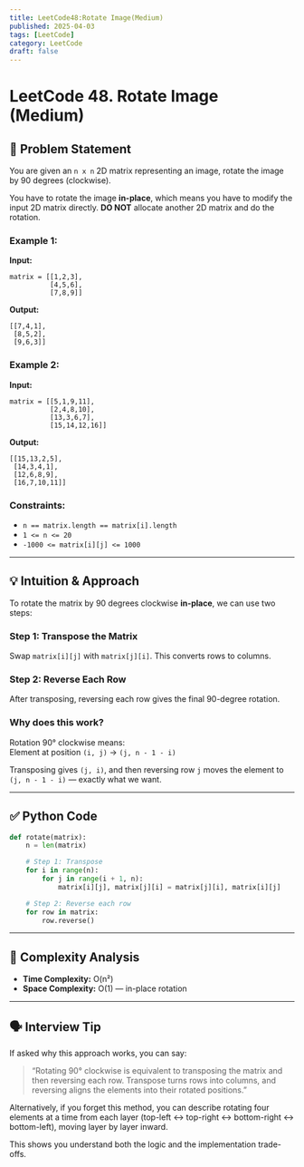 ```yaml
---
title: LeetCode48:Rotate Image(Medium)
published: 2025-04-03
tags: [LeetCode]
category: LeetCode
draft: false
---
```


# LeetCode 48. Rotate Image (Medium)

## 📝 Problem Statement

You are given an `n x n` 2D matrix representing an image, rotate the image by 90 degrees (clockwise).

You have to rotate the image **in-place**, which means you have to modify the input 2D matrix directly. **DO NOT** allocate another 2D matrix and do the rotation.

### Example 1:

**Input:**

```
matrix = [[1,2,3],
          [4,5,6],
          [7,8,9]]
```

**Output:**

```
[[7,4,1],
 [8,5,2],
 [9,6,3]]
```

### Example 2:

**Input:**

```
matrix = [[5,1,9,11],
          [2,4,8,10],
          [13,3,6,7],
          [15,14,12,16]]
```

**Output:**

```
[[15,13,2,5],
 [14,3,4,1],
 [12,6,8,9],
 [16,7,10,11]]
```

### Constraints:

- `n == matrix.length == matrix[i].length`
- `1 <= n <= 20`
- `-1000 <= matrix[i][j] <= 1000`

---

## 💡 Intuition & Approach

To rotate the matrix by 90 degrees clockwise **in-place**, we can use two steps:

### Step 1: Transpose the Matrix

Swap `matrix[i][j]` with `matrix[j][i]`. This converts rows to columns.

### Step 2: Reverse Each Row

After transposing, reversing each row gives the final 90-degree rotation.

### Why does this work?

Rotation 90° clockwise means:  
Element at position `(i, j)` → `(j, n - 1 - i)`

Transposing gives `(j, i)`, and then reversing row `j` moves the element to `(j, n - 1 - i)` — exactly what we want.

---

## ✅ Python Code

```python
def rotate(matrix):
    n = len(matrix)

    # Step 1: Transpose
    for i in range(n):
        for j in range(i + 1, n):
            matrix[i][j], matrix[j][i] = matrix[j][i], matrix[i][j]

    # Step 2: Reverse each row
    for row in matrix:
        row.reverse()
```

---

## 🧠 Complexity Analysis

- **Time Complexity:** O(n²)
- **Space Complexity:** O(1) — in-place rotation

---

## 🗣 Interview Tip

If asked why this approach works, you can say:

> “Rotating 90° clockwise is equivalent to transposing the matrix and then reversing each row. Transpose turns rows into columns, and reversing aligns the elements into their rotated positions.”

Alternatively, if you forget this method, you can describe rotating four elements at a time from each layer (top-left ↔ top-right ↔ bottom-right ↔ bottom-left), moving layer by layer inward.

This shows you understand both the logic and the implementation trade-offs.
